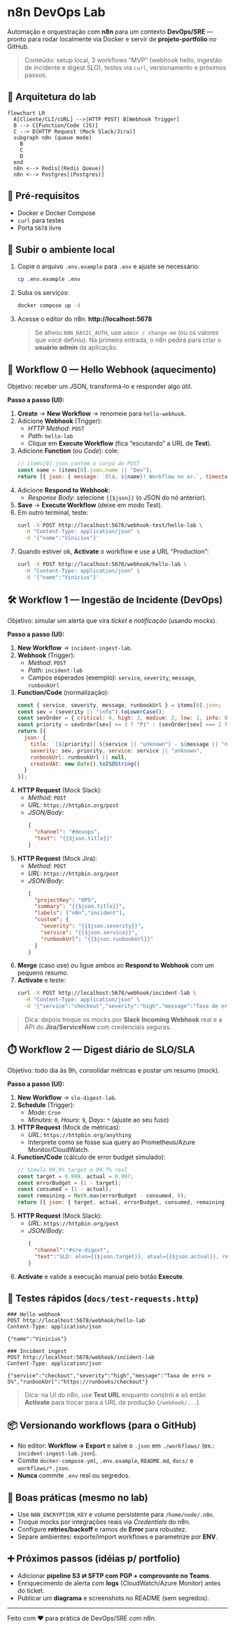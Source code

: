 # n8n DevOps Lab

Automação e orquestração com **n8n** para um contexto **DevOps/SRE** — pronto para rodar localmente via Docker e servir de **projeto-portfólio** no GitHub.

> Conteúdo: setup local, 3 workflows “MVP” (webhook hello, ingestão de incidente e digest SLO), testes via `curl`, versionamento e próximos passos.

## 🧱 Arquitetura do lab

```mermaid
flowchart LR
  A[Cliente/CLI/cURL] -->|HTTP POST| B[Webhook Trigger]
  B --> C[Function/Code (JS)]
  C --> D[HTTP Request (Mock Slack/Jira)]
  subgraph n8n (queue mode)
    B
    C
    D
  end
  n8n <--> Redis[(Redis Queue)]
  n8n <--> Postgres[(Postgres)]
```

## 🔧 Pré-requisitos
- Docker e Docker Compose
- `curl` para testes
- Porta `5678` livre

## 🚀 Subir o ambiente local

1. Copie o arquivo `.env.example` para `.env` e ajuste se necessário:
   ```bash
   cp .env.example .env
   ```
2. Suba os serviços:
   ```bash
   docker compose up -d
   ```
3. Acesse o editor do n8n: **http://localhost:5678**  
   > Se ativou `N8N_BASIC_AUTH`, use `admin / change-me` (ou os valores que você definiu). Na primeira entrada, o n8n pedirá para criar o **usuário admin** da aplicação.

## 🧪 Workflow 0 — Hello Webhook (aquecimento)
Objetivo: receber um JSON, transformá-lo e responder algo útil.

**Passo a passo (UI):**
1. **Create** → **New Workflow** → renomeie para `hello-webhook`.
2. Adicione **Webhook** (Trigger):  
   - *HTTP Method*: `POST`  
   - *Path*: `hello-lab`  
   - Clique em **Execute Workflow** (fica “escutando” a URL de **Test**).
3. Adicione **Function** (ou *Code*): cole:
   ```js
   // items[0].json contém o corpo do POST
   const name = (items[0].json.name || "Dev");
   return [{ json: { message: `Olá, ${name}! Workflow no ar.`, timestamp: new Date().toISOString() } }];
   ```
4. Adicione **Respond to Webhook**:  
   - *Response Body*: selecione `{{$json}}` (o JSON do nó anterior).
5. **Save** → **Execute Workflow** (deixe em modo Test).  
6. Em outro terminal, teste:
   ```bash
   curl -X POST http://localhost:5678/webhook-test/hello-lab \
     -H "Content-Type: application/json" \
     -d '{"name":"Vinicius"}'
   ```
7. Quando estiver ok, **Activate** o workflow e use a URL “Production”:
   ```bash
   curl -X POST http://localhost:5678/webhook/hello-lab \
     -H "Content-Type: application/json" \
     -d '{"name":"Vinicius"}'
   ```

## 🛠️ Workflow 1 — Ingestão de Incidente (DevOps)
Objetivo: simular um alerta que vira *ticket* e *notificação* (usando mocks).

**Passo a passo (UI):**
1. **New Workflow** → `incident-ingest-lab`.
2. **Webhook** (Trigger):
   - *Method*: `POST`
   - *Path*: `incident-lab`
   - Campos esperados (exemplo): `service`, `severity`, `message`, `runbookUrl`
3. **Function/Code** (normalização):
   ```js
   const { service, severity, message, runbookUrl } = items[0].json;
   const sev = (severity || "info").toLowerCase();
   const sevOrder = { critical: 4, high: 3, medium: 2, low: 1, info: 0 };
   const priority = sevOrder[sev] >= 3 ? "P1" : (sevOrder[sev] === 2 ? "P2" : "P3");
   return [{
     json: {
       title: `[${priority}] ${service || "unknown"} - ${message || "no message"}`,
       severity: sev, priority, service: service || "unknown",
       runbookUrl: runbookUrl || null,
       createdAt: new Date().toISOString()
     }
   }];
   ```
4. **HTTP Request** (Mock Slack):  
   - *Method*: `POST`  
   - *URL*: `https://httpbin.org/post`  
   - *JSON/Body*: 
     ```json
     {
       "channel": "#devops",
       "text": "{{$json.title}}"
     }
     ```
5. **HTTP Request** (Mock Jira):  
   - *Method*: `POST`  
   - *URL*: `https://httpbin.org/post`  
   - *JSON/Body*:
     ```json
     {
       "projectKey": "OPS",
       "summary": "{{$json.title}}",
       "labels": ["n8n","incident"],
       "custom": {
         "severity": "{{$json.severity}}",
         "service": "{{$json.service}}",
         "runbookUrl": "{{$json.runbookUrl}}"
       }
     }
     ```
6. **Merge** (caso use) ou ligue ambos ao **Respond to Webhook** com um pequeno resumo.
7. **Activate** e teste:
   ```bash
   curl -X POST http://localhost:5678/webhook/incident-lab \
     -H "Content-Type: application/json" \
     -d '{"service":"checkout","severity":"high","message":"Taxa de erro > 5%","runbookUrl":"https://runbooks/checkout"}'
   ```

> Dica: depois troque os mocks por **Slack Incoming Webhook** real e a API do **Jira/ServiceNow** com credenciais seguras.

## ⏱️ Workflow 2 — Digest diário de SLO/SLA
Objetivo: todo dia às 9h, consolidar métricas e postar um resumo (mock).

**Passo a passo (UI):**
1. **New Workflow** → `slo-digest-lab`.
2. **Schedule** (Trigger):
   - *Mode*: `Cron`
   - *Minutes*: `0`, *Hours*: `9`, *Days*: `*` (ajuste ao seu fuso)
3. **HTTP Request** (Mock de métricas):  
   - *URL*: `https://httpbin.org/anything`
   - Interprete como se fosse sua query ao Prometheus/Azure Monitor/CloudWatch.
4. **Function/Code** (cálculo de error budget simulado):
   ```js
   // Simula 99.9% target e 99.7% real
   const target = 0.999, actual = 0.997;
   const errorBudget = (1 - target);
   const consumed = (1 - actual);
   const remaining = Math.max(errorBudget - consumed, 0);
   return [{ json: { target, actual, errorBudget, consumed, remaining } }];
   ```
5. **HTTP Request** (Mock Slack):
   - *URL*: `https://httpbin.org/post`
   - *JSON/Body*:
     ```json
     {
       "channel":"#sre-digest",
       "text":"SLO: alvo={{$json.target}}, atual={{$json.actual}}, restante={{$json.remaining}}"
     }
     ```
6. **Activate** e valide a execução manual pelo botão **Execute**.

## 🧪 Testes rápidos (`docs/test-requests.http`)

```http
### Hello webhook
POST http://localhost:5678/webhook/hello-lab
Content-Type: application/json

{"name":"Vinicius"}

### Incident ingest
POST http://localhost:5678/webhook/incident-lab
Content-Type: application/json

{"service":"checkout","severity":"high","message":"Taxa de erro > 5%","runbookUrl":"https://runbooks/checkout"}
```

> Dica: na UI do n8n, use **Test URL** enquanto constrói e só então **Activate** para trocar para a URL de produção (`/webhook/...`).

## 📦 Versionando workflows (para o GitHub)
- No editor: **Workflow → Export** e salve o `.json` em `./workflows/` (ex.: `incident-ingest-lab.json`).
- Comite `docker-compose.yml`, `.env.example`, `README.md`, `docs/` e `workflows/*.json`.  
- **Nunca** commite `.env` real ou segredos.

## 🔐 Boas práticas (mesmo no lab)
- Use `N8N_ENCRYPTION_KEY` e volume persistente para `/home/node/.n8n`.
- Troque mocks por integrações reais via *Credentials* do n8n.
- Configure **retries/backoff** e ramos de **Error** para robustez.
- Separe ambientes: exporte/import workflows e parametrize por **ENV**.

## ➕ Próximos passos (idéias p/ portfolio)
- Adicionar **pipeline S3 ⇄ SFTP com PGP + comprovante no Teams**.
- Enriquecimento de alerta com **logs** (CloudWatch/Azure Monitor) antes do ticket.
- Publicar um **diagrama** e screenshots no README (sem segredos).

---

Feito com ❤️ para prática de DevOps/SRE com n8n.
